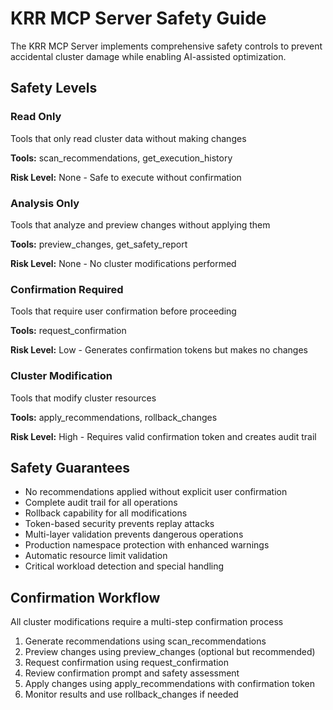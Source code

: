 # KRR MCP Server Safety Guide

The KRR MCP Server implements comprehensive safety controls to prevent accidental cluster damage while enabling AI-assisted optimization.

## Safety Levels

### Read Only

Tools that only read cluster data without making changes

**Tools:** scan_recommendations, get_execution_history

**Risk Level:** None - Safe to execute without confirmation

### Analysis Only

Tools that analyze and preview changes without applying them

**Tools:** preview_changes, get_safety_report

**Risk Level:** None - No cluster modifications performed

### Confirmation Required

Tools that require user confirmation before proceeding

**Tools:** request_confirmation

**Risk Level:** Low - Generates confirmation tokens but makes no changes

### Cluster Modification

Tools that modify cluster resources

**Tools:** apply_recommendations, rollback_changes

**Risk Level:** High - Requires valid confirmation token and creates audit trail

## Safety Guarantees

- No recommendations applied without explicit user confirmation
- Complete audit trail for all operations
- Rollback capability for all modifications
- Token-based security prevents replay attacks
- Multi-layer validation prevents dangerous operations
- Production namespace protection with enhanced warnings
- Automatic resource limit validation
- Critical workload detection and special handling

## Confirmation Workflow

All cluster modifications require a multi-step confirmation process

1. Generate recommendations using scan_recommendations
2. Preview changes using preview_changes (optional but recommended)
3. Request confirmation using request_confirmation
4. Review confirmation prompt and safety assessment
5. Apply changes using apply_recommendations with confirmation token
6. Monitor results and use rollback_changes if needed
